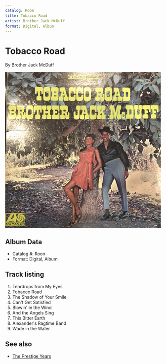 ```yaml
---
catalog: Roon
title: Tobacco Road
artist: Brother Jack McDuff
format: Digital, Album
---
```


# Tobacco Road

By Brother Jack McDuff

![](../../assets/albumcovers/Brother_Jack_McDuff-Tobacco_Road.png)

## Album Data

- Catalog #: Roon
- Format: Digital, Album


## Track listing


1. Teardrops from My Eyes
2. Tobacco Road
3. The Shadow of Your Smile
4. Can't Get Satisfied
5. Blowin' in the Wind
6. And the Angels Sing
7. This Bitter Earth
8. Alexander's Ragtime Band
9. Wade in the Water


## See also

- [The Prestige Years](The_Prestige_Years.md)
